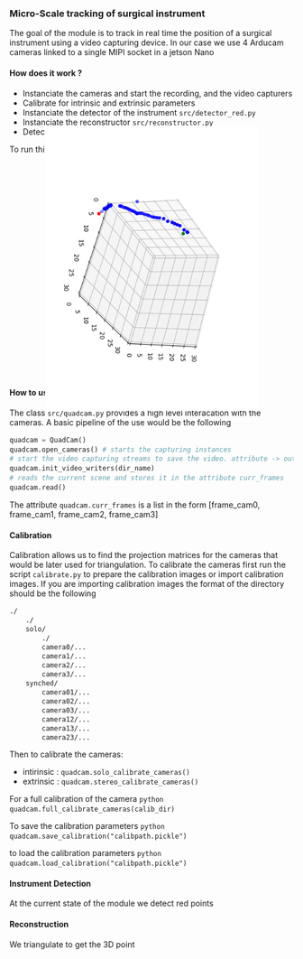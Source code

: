### Micro-Scale tracking of surgical instrument

The goal of the module is to track in real time the position of a surgical instrument using a video capturing device. In our case we use 4 Arducam cameras linked to a single MIPI socket in a jetson Nano



#### How does it work ?

* Instanciate the cameras and start the recording, and the video capturers
* Calibrate for intrinsic and extrinsic parameters
* Instanciate the detector of the instrument `src/detector_red.py`
* Instanciate the reconstructor `src/reconstructor.py`
* Detect and reconstruct to get the points in 3d

To run this pipeline :
`python main.py`

<img src="https://github.com/ouazzmoh/surgical-tracking/blob/master/triangulated_trajectory.png" alt="triang" style="transform: rotate(90deg);"/>

#### How to use the QuadCam
The class `src/quadcam.py` provides a high level interacation with the cameras. 
A basic pipeline of the use would be the following 
```python
quadcam = QuadCam()
quadcam.open_cameras() # starts the capturing instances
# start the video capturing streams to save the video. attribute -> outs
quadcam.init_video_writers(dir_name) 
# reads the current scene and stores it in the attribute curr_frames
quadcam.read()
```
The attribute `quadcam.curr_frames` is a list in the form [frame_cam0, frame_cam1, frame_cam2, frame_cam3]

#### Calibration

Calibration allows us to find the projection matrices for the cameras that would be later used for triangulation. To calibrate the cameras first run the script `calibrate.py` to prepare the calibration images or import calibration images.
If you are importing calibration images the format of the directory should be the following
```
./
    ./
    solo/
        ./
        camera0/...
        camera1/...
        camera2/...
        camera3/...
    synched/
        camera01/...
        camera02/...
        camera03/...
        camera12/...
        camera13/...
        camera23/...
```
Then to calibrate the cameras:
* intirinsic : `quadcam.solo_calibrate_cameras()`
* extrinsic : `quadcam.stereo_calibrate_cameras()`

For a full calibration of the camera 
`python quadcam.full_calibrate_cameras(calib_dir)`

To save the calibration parameters
`python quadcam.save_calibration("calibpath.pickle")`

to load the calibration parameters
`python quadcam.load_calibration("calibpath.pickle")`



#### Instrument Detection

At the current state of the module we detect red points

#### Reconstruction

We triangulate to get the 3D point

